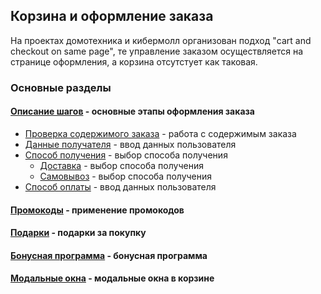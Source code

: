 ## Корзина и оформление заказа
На проектах домотехника и кибермолл организован подход "cart and checkout on same page", те управление заказом осуществляется на странице оформления, а корзина отсутстует как таковая.
### Основные разделы
#### [Описание шагов](steps/) - основные этапы оформления заказа
* [Проверка содержимого заказа](steps/order-list/) - работа с содержимым заказа
* [Данные получателя](steps/user-info/) - ввод данных пользователя
* [Способ получения](steps/getting/) - выбор способа получения
	* [Доставка](steps/getting/delivery/) - выбор способа получения
	* [Самовывоз](steps/getting/pickup/) - выбор способа получения
* [Способ оплаты](steps/payment/) - ввод данных пользователя
#### [Промокоды](promocodes/) - применение промокодов
#### [Подарки](gifts/) - подарки за покупку
#### [Бонусная программа](bonus/) - бонусная программа 
#### [Модальные окна](modal/) - модальные окна в корзине



